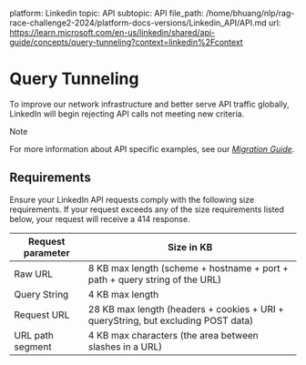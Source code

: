 platform: Linkedin
topic: API
subtopic: API
file_path: /home/bhuang/nlp/rag-race-challenge2-2024/platform-docs-versions/Linkedin_API/API.md
url: https://learn.microsoft.com/en-us/linkedin/shared/api-guide/concepts/query-tunneling?context=linkedin%2Fcontext

# Query Tunneling

To improve our network infrastructure and better serve API traffic globally, LinkedIn will begin rejecting API calls not meeting new criteria.

Note

For more information about API specific examples, see our [_Migration Guide_](https://learn.microsoft.com/en-us/linkedin/shared/references/migrations/query-tunneling-migration).

## Requirements

Ensure your LinkedIn API requests comply with the following size requirements. If your request exceeds any of the size requirements listed below, your request will receive a 414 response.

| Request parameter | Size in KB |
| --- | --- |
| Raw URL | 8 KB max length (scheme + hostname + port + path + query string of the URL) |
| Query String | 4 KB max length |
| Request URL | 28 KB max length (headers + cookies + URI + queryString, but excluding POST data) |
| URL path segment | 4 KB max characters (the area between slashes in a URL) |